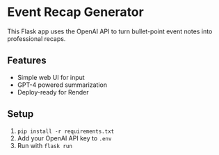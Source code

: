 # Event Recap Generator

This Flask app uses the OpenAI API to turn bullet-point event notes into professional recaps.

## Features
- Simple web UI for input
- GPT-4 powered summarization
- Deploy-ready for Render

## Setup
1. `pip install -r requirements.txt`
2. Add your OpenAI API key to `.env`
3. Run with `flask run`
